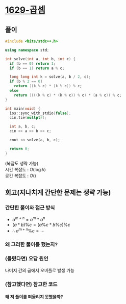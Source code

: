# [1629-곱셈](https://www.acmicpc.net/problem/1629)

## 풀이

```cpp
#include <bits/stdc++.h>

using namespace std;

int solve(int a, int b, int c) {
  if (b == 0) return 1;
  if (b == 1) return a % c;

  long long int k = solve(a, b / 2, c);
  if (b % 2 == 0)
    return ((k % c) * (k % c)) % c;
  else
    return ((((k % c) * (k % c)) % c) * (a % c)) % c;
}

int main(void) {
  ios::sync_with_stdio(false);
  cin.tie(nullptr);

  int a, b, c;
  cin >> a >> b >> c;

  cout << solve(a, b, c);

  return 0;
}
```

(복잡도 생략 가능)  
시간 복잡도 : $O(\log{b})$  
공간 복잡도 : $O()$   



## 회고(지나치게 간단한 문제는 생략 가능)

### 간단한 풀이와 접근 방식

- $a^{m+n} = a^m*a^n$
- $(a*b)\%c = (a\%c * b\%c)\%c$
- $\therefore a^{m+n} \% c = \cdots$

### 왜 그러한 풀이를 했는지?



### (틀렸다면) 오답 원인

나머지 간의 곱에서 오버플로 발생 가능

### (참고했다면) 참고한 코드


#### 왜 저 풀이를 떠올리지 못했을까?


